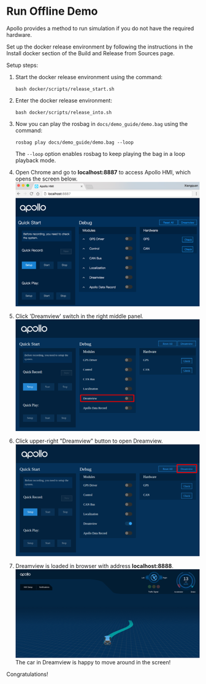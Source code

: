 # Run Offline Demo

Apollo provides a method to run simulation if you do not have the required hardware.

Set up the docker release environment by following the instructions in the Install docker section of the Build and Release from Sources page.

Setup steps:

1. Start the docker release environment using the command:

    ```
    bash docker/scripts/release_start.sh
    ```

2. Enter the docker release environment:

    ```
    bash docker/scripts/release_into.sh
    ```

3. Now you can play the rosbag in `docs/demo_guide/demo.bag` using the command:

    ```
    rosbag play docs/demo_guide/demo.bag --loop
    ```

    The `--loop` option enables rosbag to keep playing the bag in a loop playback mode.

4. Open Chrome and go to **localhost:8887** to access Apollo HMI, which opens the screen below.
    ![](images/start_hmi.png)

5. Click 'Dreamview' switch in the right middle panel.
    ![](images/dreamview_enable.png)

6. Click upper-right "Dreamview" button to open Dreamview.
    ![](images/dreamview_launch.png)

7. Dreamview is loaded in browser with address **localhost:8888**.
    ![](images/dv_trajectory.png)The car in Dreamview is happy to move around in the screen!

Congratulations!

